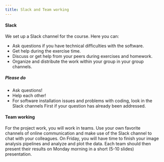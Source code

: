```yaml
---
title: Slack and Team working
---
```

#### Slack

We set up a Slack channel for the course. Here you can:
  * Ask questions if you have technical difficulties with the software.
  * Get help during the exercise time.
  * Discuss or get help from your peers during exercises and homework.
  * Organize and distribute the work within your group in your group channels.

##### Please do

  * Ask questions!
  * Help each other!
  * For software installation issues and problems with coding, look in the Slack channels First if your question has already been addressed.

#### Team working

For the project work, you will work in teams.  Use your own favorite channels of online communication and make use of the Slack channel to chat with your colleagues. On Friday, you will have time to finish your image analysis pipelines and analyze and plot the data. Each team should then present their results on Monday morning in a short (5-10 slides) presentation.
